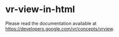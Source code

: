 # vr-view-in-html

Please read the documentation available at
<https://developers.google.com/vr/concepts/vrview>.